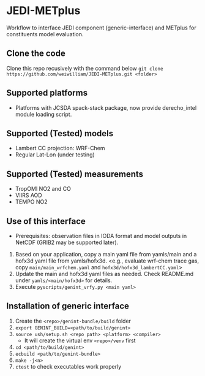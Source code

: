 # JEDI-METplus
Workflow to interface JEDI component (generic-interface) and METplus for constituents model evaluation.

## Clone the code
Clone this repo recusively with the command below
`git clone https://github.com/weiwilliam/JEDI-METplus.git <folder>`

## Supported platforms
* Platforms with JCSDA spack-stack package, now provide derecho_intel module loading script.

## Supported (Tested) models 
* Lambert CC projection: WRF-Chem
* Regular Lat-Lon (under testing)

## Supported (Tested) measurements
* TropOMI NO2 and CO
* VIIRS AOD
* TEMPO NO2

## Use of this interface
* Prerequisites: observation files in IODA format and model outputs in NetCDF (GRIB2 may be supported later).
1. Based on your application, copy a main yaml file from yamls/main and a hofx3d yaml file from yamls/hofx3d.
   <e.g., evaluate wrf-chem trace gas, copy `main/main_wrfchem.yaml` and `hofx3d/hofx3d_lambertCC.yaml`>
2. Update the main and hofx3d yaml files as needed. Check README.md under `yamls/<main/hofx3d>` for details.
3. Execute `pyscripts/genint_vrfy.py <main yaml>`

## Installation of generic interface
1. Create the `<repo>/genint-bundle/build` folder
2. `export GENINT_BUILD=<path/to/build/genint>`
3. `source ush/setup.sh <repo path> <platform> <compiler>`
   * It will create the virtual env `<repo>/venv` first
5. `cd <path/to/build/genint>`
6. `ecbuild <path/to/genint-bundle>`
7. `make -j<n>`
8. `ctest` to check executables work properly
